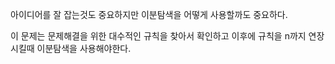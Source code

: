 아이디어를 잘 잡는것도 중요하지만 이분탐색을 어떻게 사용할까도 중요하다.

이 문제는 문제해결을 위한 대수적인 규칙을 찾아서 확인하고 이후에 규칙을 n까지 연장시킬때 이분탐색을 사용해야한다.
